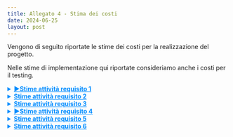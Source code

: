 ```yaml
---
title: Allegato 4 - Stima dei costi
date: 2024-06-25
layout: post
---
```


Vengono di seguito riportate le stime dei costi per la realizzazione del progetto.

Nelle stime di implementazione qui riportate consideriamo anche i costi per il testing.

<details>
<summary markdown='span' style="cursor: pointer; text-decoration:underline; color:#008CFF;">
    <strong>▶Stime attività requisito 1</strong>
</summary>

**Attività 1.1** Configurazione _build tool_ e DVCS

| Stime   | Luca Rubboli | Giovanni Antonioni | Luca Tassinari | Media | Mediana | 3 point method |
|---------|--------------|--------------------|----------------|-------|---------|----------------|
| Round 1 | 4            | 6                  | 8              | 6,00  | 6       | 6,00           |
| Round 2 | 6            | 6,5                | 7              | 6,50  | 6,5     | 6,50           |

| Unità di misura    | Ore |
|--------------------|-----|
| Risorse assegnate  | 2   |
| Durata stimata     | 4   |

**Attività 1.2** Configurazione pipeline di _continuous integration_

| Stime   | Luca Rubboli | Giovanni Antonioni | Luca Tassinari | Media | Mediana | 3 point method |
|---------|--------------|--------------------|----------------|-------|---------|----------------|
| Round 1            | 3 | 8 | 3 | 4,67 | 3 | 4,94 |
| Round 2            | 4 | 6 | 6 | 5,33 | 6 | 5,22 |
| Round 3            | 5 | 6 | 6 | 5,67 | 6 | 5,61 |

| Unità di misura    | Ore |
|--------------------|-----|
| Risorse assegnate  | 2 |
| Durata stimata     | 4,5 |

**Attività 1.3.1** Configurazione pipeline di _continuous deployment_: progettazione diagrammi deployment

| Stime   | Luca Rubboli | Giovanni Antonioni | Luca Tassinari | Media | Mediana | 3 point method |
|---------|--------------|--------------------|----------------|-------|---------|----------------|
| Round 1            | 4 | 10 | 3 | 5,67 | 4 | 5,94 |
| Round 2            | 6 | 6 | 8 | 6,67 | 6 | 6,78 |
| Round 3            | 6,5 | 6,5 | 7,5 | 6,83 | 6,5 | 6,89 |

| Unità di misura    | Ore |
|--------------------|-----|
| Risorse assegnate  | 3 progettisti che collaborano in _brainstorming_ |
| Durata stimata     | 3   |

**Attività 1.3.2** Configurazione pipeline di _continuous deployment_: Creazione struttura locale minimale di orchestrazione

| Stime   | Luca Rubboli | Giovanni Antonioni | Luca Tassinari | Media | Mediana | 3 point method |
|---------|--------------|--------------------|----------------|-------|---------|----------------|
| Round 1 | 10 | 2 | 6 | 6,00 | 6 | 6,00 |
| Round 2 | 5 | 4.5 | 3 | 4,00 | 4 | 4,00 |
| Round 3 | 4.5 | 4.5 | 4 | 4,00 | 4 | 4,00 |

| Unità di misura    | Ore |
|--------------------|-----|
| Risorse assegnate  | 1 esperto di deployment |
| Durata stimata     | 4   |

**Attività 1.3.3**: Configurazione pipeline di _continuous deployment_: Configurazione ambiente di produzione

| Stime   | Luca Rubboli | Giovanni Antonioni | Luca Tassinari | Media | Mediana | 3 point method |
|---------|--------------|--------------------|----------------|-------|---------|----------------|
| Round 1 | 4 | 6 | 2 | 4,00 | 4 | 4,00 |
| Round 2 | 5 | 6 | 4,5 | 5,17 | 5 | 5,19 |
| Round 3 | 5 | 6 | 5,5 |  | 5,50 | 5,5 | 5,50 |

| Unità di misura    | Ore |
|--------------------|-----|
| Risorse assegnate  | 1   |
| Durata stimata     | 5,5 |

**Attività 1.3.4** Configurazione pipeline di _continuous deployment_: Sviluppo azioni deployment da locale a produzione

| Stime   | Luca Rubboli | Giovanni Antonioni | Luca Tassinari | Media | Mediana | 3 point method |
|---------|--------------|--------------------|----------------|-------|---------|----------------|
| Round 1 | 8 | 10 | 8 | 8,67 | 8 | 8,78 |
| Round 2 | 9 | 9 | 10 | 9,33 | 9 | 9,39 |
| Round 3 | 9 | 9,5 | 9,5 | 9,33 | 9,5 | 9,31 |

| Unità di misura    | Ore |
|--------------------|-----|
| Risorse assegnate  | 1   |
| Durata stimata     | 9,5 |

**Attività 1.4** Configurazione _bot_ per aggiornamento automatico delle dipendenze

| Stime   | Luca Rubboli | Giovanni Antonioni | Luca Tassinari | Media | Mediana | 3 point method |
|---------|--------------|--------------------|----------------|-------|---------|----------------|
| Round 1 | 3 | 0.5 | 2 | 2,50 | 2,5 | 2,50 |
| Round 2 | 1,5 | 1,5 | 1,5 | 1,50 | 1,5 | 1,50 |

| Unità di misura    | Ore |
|--------------------|-----|
| Risorse assegnate  | 1   |
| Durata stimata     | 1,5 |

**Attività 1.5** Configurazione _bot_ per il _merge_ automatizzato di Pull Request sulla repo

| Stime   | Luca Rubboli | Giovanni Antonioni | Luca Tassinari | Media | Mediana | 3 point method |
|---------|--------------|--------------------|----------------|-------|---------|----------------|
| Round 1 | 2 | 2 | 1,5 |  | 1,83 | 2 | 1,81 |
| Round 2 | 2 | 2 | 1,75 |  | 1,92 | 2 | 1,90 |

| Unità di misura    | Ore |
|--------------------|-----|
| Risorse assegnate  | 1   |
| Durata stimata     | 2   |

**Attività 1.6** Configurazione _bot_ per il rilascio automatico delle _release_

| Stime   | Luca Rubboli | Giovanni Antonioni | Luca Tassinari | Media | Mediana | 3 point method |
|---------|--------------|--------------------|----------------|-------|---------|----------------|
| Round 1 | 3 | 3 | 2,5 | 2,83 | 3 | 2,81 |
| Round 2 | 2,75 | 3 | 2,5 | 2,75 | 2,75 | 2,75 |

| Unità di misura    | Ore  |
|--------------------|------|
| Risorse assegnate  | 1    |
| Durata stimata     | 2,75 |

**Attività 1.7** Configurazione di un sistema di _ticketing_ automatizzato

| Stime   | Luca Rubboli | Giovanni Antonioni | Luca Tassinari | Media | Mediana | 3 point method |
|---------|--------------|--------------------|----------------|-------|---------|----------------|
| Round 1 | 0,5 | 0,5 | 0,5 | 0,50 | 0,5 | 0,50 |

| Unità di misura    | Ore |
|--------------------|-----|
| Risorse assegnate  | 1   |
| Durata stimata     | 0,5 |

</details>

<details>
<summary markdown='span' style="cursor: pointer; text-decoration:underline; color:#008CFF;">
    <strong>Stime attività requisito 2</strong>
</summary>

**Attività 2.1.1** Autenticazione - Configurazione DB e implementazione repository

| Stime   | Luca Rubboli | Giovanni Antonioni | Luca Tassinari | Media | Mediana | 3 point method |
|---------|--------------|--------------------|----------------|-------|---------|----------------|
| Round 1 | 4 | 6,5 | 5 | 5,17 | 5 | 5,19 |
| Round 2 | 5,5 | 6 | 6 | 5,83 | 6 | 5,81 |

| Unità di misura    | Ore |
|--------------------|-----|
| Risorse assegnate  | 1   |
| Durata stimata     | 6   |

**Attività 2.1.2** Autenticazione - Implementazione token di autenticazione

| Stime   | Luca Rubboli | Giovanni Antonioni | Luca Tassinari | Media | Mediana | 3 point method |
|---------|--------------|--------------------|----------------|-------|---------|----------------|
| Round 1 | 3 | 5 | 20 | 9,33 | 5 | 10,06 |
| Round 2 | 12 | 12 | 14 | 12,67 | 12 | 12,78 |
| Round 3 | 12 | 12 | 13 | 12,33 | 12 | 12,39 |

| Unità di misura    | Ore |
|--------------------|-----|
| Risorse assegnate  | 1   |
| Durata stimata     | 12  |

**Attività 2.1.3** Autenticazione - Regole di controllo di accesso

| Stime   | Luca Rubboli | Giovanni Antonioni | Luca Tassinari | Media | Mediana | 3 point method |
|---------|--------------|--------------------|----------------|-------|---------|----------------|
| Round 1 | 6 | 13 | 12 | 10,33 | 12 | 10,06 |
| Round 2 | 12 | 13,5 | 13 | 12,83 | 13 | 12,81 |
| Round 3 | 12,5 | 13,5 | 13 | 13,00 | 13 | 13,00 |

| Unità di misura    | Ore |
|--------------------|-----|
| Risorse assegnate  | 1   |
| Durata stimata     | 13  |

**Attività 2.1.4** Autenticazione - Implementazione API di autenticazione

| Stime   | Luca Rubboli | Giovanni Antonioni | Luca Tassinari | Media | Mediana | 3 point method |
|---------|--------------|--------------------|----------------|-------|---------|----------------|
| Round 1 | 10 | 11 | 16 | 12,33 | 11 | 12,56 |
| Round 2 | 13 | 18 | 19 | 16,67 | 18 | 16,44 |
| Round 3 | 16 | 19 | 19 | 18,00 | 19 | 17,83 |

| Unità di misura    | Ore |
|--------------------|-----|
| Risorse assegnate  | 1   |
| Durata stimata     | 19  |

**Attività 2.2.1** Gruppi - Configurazione DB e implementazione repository

| Stime   | Luca Rubboli | Giovanni Antonioni | Luca Tassinari | Media | Mediana | 3 point method |
|---------|--------------|--------------------|----------------|-------|---------|----------------|
| Round 1 | 6            | 9                  | 7              | 7,33  | 7       | 7,39           |
| Round 2 | 9            | 9,5                | 8              | 8,83  | 9       | 8,81           |
| Round 3 | 8,5          | 9,5                | 9              | 9,00  | 9       | 9,00           |

| Unità di misura    | Ore |
|--------------------|-----|
| Risorse assegnate  | 1   |
| Durata stimata     | 9,5 |

**Attività 2.2.2** Gruppi - Implementazione API di gestione gruppi

| Stime   | Luca Rubboli | Giovanni Antonioni | Luca Tassinari | Media | Mediana | 3 point method |
|---------|--------------|--------------------|----------------|-------|---------|----------------|
| Round 1 | 20           | 23                 | 16             | 19,67 | 20      | 19,61          |
| Round 2 | 20           | 20                 | 20             | 20,00 | 20      | 20,00          |

| Unità di misura    | Ore |
|--------------------|-----|
| Risorse assegnate  | 1   |
| Durata stimata     | 20  |

**Attività 2.3.1** Struttura gerarchica utenti - Esplorazione di plugin _on the shelf_

| Stime   | Luca Rubboli | Giovanni Antonioni | Luca Tassinari | Media | Mediana | 3 point method |
|---------|--------------|--------------------|----------------|-------|---------|----------------|
| Round 1 | 1,5 | 1 | 4 | 2,17 | 1,5 | 2,28 |
| Round 2 | 3 | 2,5 | 4 | 3,17 | 3 | 3,19 |
| Round 3 | 3 | 3 | 3,5 | 3,17 | 3 | 3,19 |

| Unità di misura    | Ore |
|--------------------|-----|
| Risorse assegnate  | 1   |
| Durata stimata     | 3   |

**Attività 2.3.2** Struttura gerarchica utenti - Implementazione API di gestione dei ruoli

| Stime   | Luca Rubboli | Giovanni Antonioni | Luca Tassinari | Media | Mediana | 3 point method |
|---------|--------------|--------------------|----------------|-------|---------|----------------|
| Round 1 | 8            | 8                  | 16             | 10,67 | 8       | 11,11          |
| Round 2 | 14           | 20                 | 20             | 18,00 | 20      | 17,67          |
| Round 3 | 18           | 18                 | 19             | 18,33 | 18      | 18,39          |

| Unità di misura    | Ore |
|--------------------|-----|
| Risorse assegnate  | 1   |
| Durata stimata     | 18  |

**Attività 2.3.3** Struttura gerarchica utenti - Predisposizione dello _storage_ per la gestione dei ruoli

| Stime | Luca Rubboli | Giovanni Antonioni | Luca Tassinari | Media | Mediana | 3 point method |
|---|---|---|---|---|---|---|
| Round 1 | 6 | 7 | 6 | 6,33 | 6 | 6,39 |
| Round 2 | 6 | 6,5 | 6,5 | 6,33 | 6,5 | 6,31 |

| Unità di misura    | Ore |
|--------------------|-----|
| Risorse assegnate  | 1   |
| Durata stimata     | 6,5 |

**Attività 2.4.1** Il sistema deve poter gestire le informazioni relative agli utenti e l'impostazione degli indirizzi preferiti - Configurazione DB e implementazione repository

| Stime   | Luca Rubboli | Giovanni Antonioni | Luca Tassinari | Media | Mediana | 3 point method |
|---------|--------------|--------------------|----------------|-------|---------|----------------|
| Round 1 | 3            | 13                 | 3              | 6,33  | 3       | 6,89           |
| Round 2 | 6            | 8                  | 5              | 6,33  | 6       | 6,39           |
| Round 3 | 6            | 6,5                | 6,5            | 6,33  | 6,5     | 6,31           |

| Unità di misura    | Ore |
|--------------------|-----|
| Risorse assegnate  | 1   |
| Durata stimata     | 6,5 |

**Attività 2.4.2** Il sistema deve poter gestire le informazioni relative agli utenti e l'impostazione degli indirizzi preferiti - Implementazione API per la gestione delle informazioni

| Stime   | Luca Rubboli | Giovanni Antonioni | Luca Tassinari | Media | Mediana | 3 point method |
|---------|--------------|--------------------|----------------|-------|---------|----------------|
| Round 1 | 5            | 5                  | 6              | 5,33  | 5       | 5,39           |
| Round 2 | 5,5          | 5,5                | 6              | 5,67  | 5,5     | 5,69           |

| Unità di misura    | Ore |
|--------------------|-----|
| Risorse assegnate  | 1   |
| Durata stimata     | 6   |

**Attività 2.5** Definizione configurazione di _deployment_

| Stime   | Luca Rubboli | Giovanni Antonioni | Luca Tassinari | Media | Mediana | 3 point method |
|---------|--------------|--------------------|----------------|-------|---------|----------------|
| Round 1 | 4            | 18                 | 8              | 10,00 | 8       | 10,33          |
| Round 2 | 12           | 14                 | 12             | 12,67 | 12      | 12,78          |
| Round 3 | 13           | 13,5               | 12,5           | 13,00 | 13      | 13,00          |

| Unità di misura    | Ore |
|--------------------|-----|
| Risorse assegnate  | 1   |
| Durata stimata     | 13  |

</details>

<details>
<summary markdown='span' style="cursor: pointer; text-decoration:underline; color:#008CFF;">
    <strong>Stime attività requisito 3</strong>
</summary>

**Attività 3.1.1** Il sistema deve effettuare il _geocoding_ di indirizzi e luoghi in coordinate - Ricerca di un servizio web di mappe per il _geocoding_

| Stime   | Luca Rubboli | Giovanni Antonioni | Luca Tassinari | Media | Mediana | 3 point method |
|---------|--------------|--------------------|----------------|-------|---------|----------------|
| Round 1 | 3            | 4                  | 3              | 3,33  | 3       | 3,39           |
| Round 2 | 3            | 3,5                | 3,5            | 3,33  | 3,5     | 3,31           |

| Unità di misura    | Ore |
|--------------------|-----|
| Risorse assegnate  | 1   |
| Durata stimata     | 3,5 |

**Attività 3.1.2** Il sistema deve effettuare il _geocoding_ di indirizzi e luoghi in coordinate - Implementazione ReST API

| Stime   | Luca Rubboli | Giovanni Antonioni | Luca Tassinari | Media | Mediana | 3 point method |
|---------|--------------|--------------------|----------------|-------|---------|----------------|
| Round 1 | 6            | 8                  | 7              | 7,00  | 7       | 7,00           |
| Round 2 | 8            | 9                  | 7,5            | 8,17  | 8       | 8,19           |
| Round 3 | 8            | 8                  | 8              | 8,00  | 8       | 8,00           |

| Unità di misura    | Ore |
|--------------------|-----|
| Risorse assegnate  | 1   |
| Durata stimata     | 8   |

**Attività 3.2.1** Il sistema deve tracciare in tempo reale la posizione degli utenti e supportarne la condivisione con i membri del proprio gruppo - Confronto di tecnologie _MOM_ consone allo sviluppo del servizio

| Stime   | Luca Rubboli | Giovanni Antonioni | Luca Tassinari | Media | Mediana | 3 point method |
|---------|--------------|--------------------|----------------|-------|---------|----------------|
| Round 1 | 6            | 6                  | 7              | 6,33  | 6       | 6,39           |
| Round 2 | 6,5          | 6,5                | 6,5            | 6,50  | 6,5     | 6,50           |

| Unità di misura    | Ore |
|--------------------|-----|
| Risorse assegnate  | 1   |
| Durata stimata     | 3   |

**Attività 3.2.2** Il sistema deve tracciare in tempo reale la posizione degli utenti e supportarne la condivisione con i membri del proprio gruppo - Identificazione della tecnologia che consenta un tracciamento _real-time_ reattivo e potenzialmente replicabile

| Stime   | Luca Rubboli | Giovanni Antonioni | Luca Tassinari | Media | Mediana | 3 point method |
|---------|--------------|--------------------|----------------|-------|---------|----------------|
| Round 1 | 6            | 5                  | 6              | 5,67  | 6       | 5,61           |
| Round 2 | 5,5          | 5,5                | 6              | 5,67  | 5,5     | 5,69           |

| Unità di misura    | Ore |
|--------------------|-----|
| Risorse assegnate  | 1   |
| Durata stimata     | 5,5 |

**Attività 3.2.3** Il sistema deve tracciare in tempo reale la posizione degli utenti e supportarne la condivisione con i membri del proprio gruppo - Progettazione e design

| Stime   | Luca Rubboli | Giovanni Antonioni | Luca Tassinari | Media | Mediana | 3 point method |
|---------|--------------|--------------------|----------------|-------|---------|----------------|
| Round 1 | 4            | 12                 | 5              | 7,00  | 5       | 7,33           |
| Round 2 | 8            | 10                 | 7              | 8,33  | 8       | 8,39           |
| Round 3 | 9            | 9                  | 8              | 8,67  | 9       | 8,61           |

| Unità di misura    | Ore |
|--------------------|-----|
| Risorse assegnate  | 1   |
| Durata stimata     | 9   |

**Attività 3.2.4** Il sistema deve tracciare in tempo reale la posizione degli utenti e supportarne la condivisione con i membri del proprio gruppo - Implementazione repository posizioni utenti

| Stime   | Luca Rubboli | Giovanni Antonioni | Luca Tassinari | Media | Mediana | 3 point method |
|---------|--------------|--------------------|----------------|-------|---------|----------------|
| Round 1 | 8            | 6                  | 5              | 6,33  | 6       | 6,39           |
| Round 2 | 7            | 6                  | 5,5            | 6,17  | 6       | 6,19           |
| Round 3 | 7            | 6,5                | 6              | 6,50  | 6,5     | 6,50           |

| Unità di misura    | Ore |
|--------------------|-----|
| Risorse assegnate  | 1   |
| Durata stimata     | 6,5 |

**Attività 3.2.5** Il sistema deve tracciare in tempo reale la posizione degli utenti e supportarne la condivisione con i membri del proprio gruppo - Implementazione comunicazione real-time tramite websocket

| Stime   | Luca Rubboli | Giovanni Antonioni | Luca Tassinari | Media | Mediana | 3 point method |
|---------|--------------|--------------------|----------------|-------|---------|----------------|
| Round 1 | 20           | 24                 | 29             | 24,33 | 24      | 24,39          |
| Round 2 | 25           | 25                 | 28             | 26,00 | 25      | 26,17          |
| Round 3 | 26           | 26                 | 27             | 26,33 | 26      | 26,39          |

| Unità di misura    | Ore |
|--------------------|-----|
| Risorse assegnate  | 2   |
| Durata stimata     | 18  |

**Attività 3.2.5** Il sistema deve tracciare in tempo reale la posizione degli utenti e supportarne la condivisione con i membri del proprio gruppo - Implementazione interazione con la tecnologia _MOM_ per la ricezione di eventi

| Stime   | Luca Rubboli | Giovanni Antonioni | Luca Tassinari | Media | Mediana | 3 point method |
|---------|--------------|--------------------|----------------|-------|---------|----------------|
| Round 1 | 5            | 4                  | 8              | 5,67  | 5       | 5,78           |
| Round 2 | 7            | 6                  | 7              | 6,67  | 7       | 6,61           |
| Round 3 | 7            | 6,5                | 7              | 6,83  | 7       | 6,81           |

| Unità di misura    | Ore |
|--------------------|-----|
| Risorse assegnate  | 1   |
| Durata stimata     | 7   |

**Attività 3.3.1** Il sistema deve gestire lo stato degli utenti in tempo reale - Implementazione logica di gestione dello stato utente

| Stime   | Luca Rubboli | Giovanni Antonioni | Luca Tassinari | Media | Mediana | 3 point method |
|---------|--------------|--------------------|----------------|-------|---------|----------------|
| Round 1 | 6            | 2,5                | 6              | 4,83  | 6       | 4,64           |
| Round 2 | 5            | 5                  | 5              | 5,00  | 5       | 5,00           |

| Unità di misura    | Ore |
|--------------------|-----|
| Risorse assegnate  | 1   |
| Durata stimata     | 5   |

**Attività 3.4.1** Il sistema deve permettere all'utente d'iniziare un percorso e condividerlo con i membri del proprio gruppo, notificando l'arrivo in prossimità della posizione di arrivo o in caso si verifichino situazioni anomale - Implementazione logica di reazione a eventi

| Stime   | Luca Rubboli | Giovanni Antonioni | Luca Tassinari | Media | Mediana | 3 point method |
|---------|--------------|--------------------|----------------|-------|---------|----------------|
| Round 1 | 10           | 8                  | 8              | 8,67  | 8       | 8,78           |
| Round 2 | 8,5          | 8,5                | 8,5            | 8,50  | 8,5     | 8,50           |

| Unità di misura    | Ore |
|--------------------|-----|
| Risorse assegnate  | 1   |
| Durata stimata     | 8,5 |

**Attività 3.4.2** Il sistema deve permettere all'utente d'iniziare un percorso e condividerlo con i membri del proprio gruppo, notificando l'arrivo in prossimità della posizione di arrivo o in caso si verifichino situazioni anomale - Implementazione comunicazione con il servizio di notifiche

| Stime   | Luca Rubboli | Giovanni Antonioni | Luca Tassinari | Media | Mediana | 3 point method |
|---------|--------------|--------------------|----------------|-------|---------|----------------|
| Round 1 | 3            | 3                  | 4              | 3,33  | 3       | 3,39           |
| Round 2 | 3,5          | 3                  | 3              | 3,17  | 3       | 3,19           |

| Unità di misura    | Ore |
|--------------------|-----|
| Risorse assegnate  | 1   |
| Durata stimata     | 3   |

**Attività 3.5.1** Il sistema, al sollevarsi di una situazione di pericolo, deve tracciare il percorso compiuto fino alla sua cessazione - Implementazione logica salvataggio dei percorsi

| Stime   | Luca Rubboli | Giovanni Antonioni | Luca Tassinari | Media | Mediana | 3 point method |
|---------|--------------|--------------------|----------------|-------|---------|----------------|
| Round 1 | 8            | 9                  | 13             | 10,00 | 9       | 10,17          |
| Round 2 | 11           | 14                 | 13             | 12,67 | 13      | 12,61          |
| Round 3 | 14           | 14,5               | 14             | 14,17 | 14      | 14,19          |

| Unità di misura    | Ore |
|--------------------|-----|
| Risorse assegnate  | 1   |
| Durata stimata     | 14  |

**Attività 3.6** Definizione configurazione di deployment

| Stime   | Luca Rubboli | Giovanni Antonioni | Luca Tassinari | Media | Mediana | 3 point method |
|---------|--------------|--------------------|----------------|-------|---------|----------------|
| Round 1 | 10           | 18                 | 12             | 13,33 | 12      | 13,56          |
| Round 2 | 12           | 15                 | 14             | 13,67 | 14      | 13,61          |
| Round 3 | 14,5         | 14                 | 14             | 14,17 | 14      | 14,19          |

| Unità di misura    | Ore |
|--------------------|-----|
| Risorse assegnate  | 1   |
| Durata stimata     | 14  |

</details>

<details>
<summary markdown='span' style="cursor: pointer; text-decoration:underline; color:#008CFF;">
    <strong>▶Stime attività requisito 4</strong>
</summary>

**Attività 4.1.1**

| Stime   | Luca Rubboli | Giovanni Antonioni | Luca Tassinari | Media | Mediana | 3 point method |
|---------|--------------|--------------------|----------------|-------|---------|----------------|
| Round 1 | 6            | 6                  | 7              | 6,33  | 6       | 6,39           |
| Round 2 | 6            | 6,5                | 7              | 6,50  | 6,5     | 6,50           |

| Unità di misura    | Ore |
|--------------------|-----|
| Risorse assegnate  | 1   |
| Durata stimata     | 6,5 |

Attività 4.1.2 

| Stime   | Luca Rubboli | Giovanni Antonioni | Luca Tassinari | Media | Mediana | 3 point method |
|---------|--------------|--------------------|----------------|-------|---------|----------------|
| Round 1 | 7            | 12                 | 8              | 9,00  | 8       | 9,17           |
| Round 2 | 8            | 10                 | 9              | 9,00  | 9       | 9,00           |
| Round 3 | 8            | 9                  | 9              | 8,67  | 9       | 8,61           |

| Unità di misura    | Ore |
|--------------------|-----|
| Risorse assegnate  | 1   |
| Durata stimata     | 9   |

Attività 4.2.1

| Stime   | Luca Rubboli | Giovanni Antonioni | Luca Tassinari | Media | Mediana | 3 point method |
|---------|--------------|--------------------|----------------|-------|---------|----------------|
| Round 1 | 6            | 6                  | 5              | 5,67  | 6       | 5,61           |
| Round 2 | 5,5          | 6                  | 5,5            | 5,67  | 5,5     | 5,69           |

| Unità di misura    | Ore |
|--------------------|-----|
| Risorse assegnate  | 1   |
| Durata stimata     | 5,5 |

Attività 4.2.2

| Stime   | Luca Rubboli | Giovanni Antonioni | Luca Tassinari | Media | Mediana | 3 point method |
|---------|--------------|--------------------|----------------|-------|---------|----------------|
| Round 1 | 6            | 8                  | 16             | 10,00 | 8       | 10,33          |
| Round 2 | 10           | 12                 | 12             | 11,33 | 12      | 11,22          |
| Round 3 | 11           | 11,5               | 12             | 11,50 | 11,5    | 11,50          |

| Unità di misura    | Ore |
|--------------------|-----|
| Risorse assegnate  | 1   |
| Durata stimata     | 11,5 |

Attività 4.2.3

| Stime   | Luca Rubboli | Giovanni Antonioni | Luca Tassinari | Media | Mediana | 3 point method |
|---------|--------------|--------------------|----------------|-------|---------|----------------|
| Round 1 | 8            | 13                 | 15             | 12,00 | 13      | 11,83          |
| Round 2 | 11           | 13                 | 14             | 12,67 | 13      | 12,61          |
| Round 3 | 13           | 14                 | 14             | 13,67 | 14      | 13,61          |

| Unità di misura    | Ore |
|--------------------|-----|
| Risorse assegnate  | 1   |
| Durata stimata     | 14  |

Attività 4.3.1

| Stime   | Luca Rubboli | Giovanni Antonioni | Luca Tassinari | Media | Mediana | 3 point method |
|---------|--------------|--------------------|----------------|-------|---------|----------------|
| Round 1 | 9            | 10                 | 8              | 9,00  | 9       | 9,00           |
| Round 2 | 11           | 10                 | 12             | 11,00 | 11      | 11,00          |
| Round 3 | 11           | 11                 | 12             | 11,33 | 11      | 11,39          |
 
| Unità di misura    | Ore |
|--------------------|-----|
| Risorse assegnate  | 1   |
| Durata stimata     | 11  |

Attività 4.3.2

| Stime   | Luca Rubboli | Giovanni Antonioni | Luca Tassinari | Media | Mediana | 3 point method |
|---------|--------------|--------------------|----------------|-------|---------|----------------|
| Round 1 | 3            | 3                  | 4              | 3,33  | 3       | 3,39           |
| Round 2 | 3,5          | 3,5                | 5              | 4,00  | 3,5     | 4,08           |

| Unità di misura    | Ore |
|--------------------|-----|
| Risorse assegnate  | 1   |
| Durata stimata     | 4   |

Attività 4.4

| Stime   | Luca Rubboli | Giovanni Antonioni | Luca Tassinari | Media | Mediana | 3 point method |
|---------|--------------|--------------------|----------------|-------|---------|----------------|
| Round 1 | 15           | 13                 | 13             | 13,67 | 13             | 13,78   |
| Round 2 | 14           | 14                 | 14             | 14,00 | 14             | 14,00   |

| Unità di misura    | Ore |
|--------------------|-----|
| Risorse assegnate  | 1   |
| Durata stimata     | 14  |

</details>

<details>
<summary markdown='span' style="cursor: pointer; text-decoration:underline; color:#008CFF;">
    <strong>Stime attività requisito 5</strong>
</summary>

Attività 5.1.1

| Stime   | Luca Rubboli | Giovanni Antonioni | Luca Tassinari | Media | Mediana | 3 point method |
|---------|--------------|--------------------|----------------|-------|---------|----------------|
| Round 1 | 6            | 7                  | 5              | 6,00  | 6       | 6,00           |
| Round 2 | 6            | 6                  | 5              | 5,67  | 6       | 5,61           |

| Unità di misura    | Ore |
|--------------------|-----|
| Risorse assegnate  | 1   |
| Durata stimata     | 6   |

Attività 5.1.2

| Stime   | Luca Rubboli | Giovanni Antonioni | Luca Tassinari | Media | Mediana | 3 point method |
|---------|--------------|--------------------|----------------|-------|---------|----------------|
| Round 1 | 6            | 5                  | 7              | 6,00  | 6       | 6,00           |
| Round 2 | 6            | 6,5                | 6,5            | 6,33  | 6,5     | 6,31           |

| Unità di misura    | Ore |
|--------------------|-----|
| Risorse assegnate  | 1   |
| Durata stimata     | 6,5 |

Attività 5.1.3

| Stime   | Luca Rubboli | Giovanni Antonioni | Luca Tassinari | Media | Mediana | 3 point method |
|---------|--------------|--------------------|----------------|-------|---------|----------------|
| Round 1 | 10           | 10                 | 11             | 10,33 | 10      | 10,39          |
| Round 2 | 10,5         | 10                 | 10,5           | 10,25 | 10,25   | 10,25          |

| Unità di misura    | Ore |
|--------------------|-----|
| Risorse assegnate  | 1   |
| Durata stimata     | 10  |

Attività 5.2.1

| Stime   | Luca Rubboli | Giovanni Antonioni | Luca Tassinari | Media | Mediana | 3 point method |
|---------|--------------|--------------------|----------------|-------|---------|----------------|
| Round 1 | 4            | 3                  | 3              | 3,33  | 3       | 3,39           |
| Round 2 | 3,5          | 3,5                | 3              | 3,33  | 3,5     | 3,31           |

| Unità di misura    | Ore |
|--------------------|-----|
| Risorse assegnate  | 1   |
| Durata stimata     | 3,5 |

Attività 5.2.2

| Stime   | Luca Rubboli | Giovanni Antonioni | Luca Tassinari | Media | Mediana | 3 point method |
|---------|--------------|--------------------|----------------|-------|---------|----------------|
| Round 1 | 5            | 5                  | 6              | 5,33  | 5       | 5,39           |
| Round 2 | 5,5          | 5                  | 6              | 5,50  | 5,5     | 5,50           |
| Round 3 | 5,5          | 5,5                | 6              | 5,67  | 5,5     | 5,69           |

| Unità di misura    | Ore |
|--------------------|-----|
| Risorse assegnate  | 1   |
| Durata stimata     | 5,5 |

</details>

<details>
<summary markdown='span' style="cursor: pointer; text-decoration:underline; color:#008CFF;">
    <strong>Stime attività requisito 6</strong>
</summary>

**Attività 6.1**

| Stime   | Luca Rubboli | Giovanni Antonioni | Luca Tassinari | Media | Mediana | 3 point method |
|---------|--------------|--------------------|----------------|-------|---------|----------------|
| Round 1 | 4            | 12                 | 8              | 8,00  | 8       | 8,00           |
| Round 2 | 9            | 10                 | 10             | 9,67  | 10      | 9,61           |

| Unità di misura    | Ore |
|--------------------|-----|
| Risorse assegnate  | 3   |
| Durata stimata     | 4   |

**Attività 6.2.1**

| Stime   | Luca Rubboli | Giovanni Antonioni | Luca Tassinari | Media | Mediana | 3 point method |
|---------|--------------|--------------------|----------------|-------|---------|----------------|
| Round 1 | 3            | 2                  | 2              | 2,33  | 2       | 2,39           |
| Round 2 | 3,5          | 2,5                | 3              | 3,00  | 3       | 3,00           |

| Unità di misura    | Ore |
|--------------------|-----|
| Risorse assegnate  | 1   |
| Durata stimata     | 3   |

**Attività 6.2.2**

| Stime   | Luca Rubboli | Giovanni Antonioni | Luca Tassinari | Media | Mediana | 3 point method |
|---------|--------------|--------------------|----------------|-------|---------|----------------|
| Round 1 | 4            | 4                  | 3              | 3,67  | 4       | 3,61           |
| Round 2 | 3,5          | 3,5                | 3              | 3,33  | 3,5     | 3,31           |

| Unità di misura    | Ore |
|--------------------|-----|
| Risorse assegnate  | 1   |
| Durata stimata     | 3,5 |

**Attività 6.3.1**

| Stime   | Luca Rubboli | Giovanni Antonioni | Luca Tassinari | Media | Mediana | 3 point method |
|---------|--------------|--------------------|----------------|-------|---------|----------------|
| Round 1 | 6            | 3                  | 4              | 4,33  | 4       | 4,39           |
| Round 2 | 4,5          | 5                  | 4              | 4,75  | 4,75    | 4,75           |
| Round 3 | 5            | 5                  | 4,5            | 4,83  | 5       | 4,81           |

| Unità di misura    | Ore |
|--------------------|-----|
| Risorse assegnate  | 1   |
| Durata stimata     | 5   |

**Attività 6.3.2**

| Stime   | Luca Rubboli | Giovanni Antonioni | Luca Tassinari | Media | Mediana | 3 point method |
|---------|--------------|--------------------|----------------|-------|---------|----------------|
| Round 1 | 6            | 9                  | 10             | 8,33  | 9       | 8,22           |
| Round 2 | 8            | 10                 | 9              | 9,00  | 9       | 9,00           |
| Round 3 | 9,5          | 10                 | 10             | 9,83  | 10      | 9,81           |

| Unità di misura    | Ore |
|--------------------|-----|
| Risorse assegnate  | 1   |
| Durata stimata     | 10  |

**Attività 6.4.1**

| Stime   | Luca Rubboli | Giovanni Antonioni | Luca Tassinari | Media | Mediana | 3 point method |
|---------|--------------|--------------------|----------------|-------|---------|----------------|
| Round 1 | 3            | 2                  | 2              | 2,33  | 2       | 2,39           |
| Round 2 | 2,5          | 2                  | 2,5            | 2,25  | 2,25    | 2,25           |

| Unità di misura    | Ore |
|--------------------|-----|
| Risorse assegnate  | 1   |
| Durata stimata     | 2,5 |

**Attività 6.4.2**

| Stime   | Luca Rubboli | Giovanni Antonioni | Luca Tassinari | Media | Mediana | 3 point method |
|---------|--------------|--------------------|----------------|-------|---------|----------------|
| Round 1 | 1            | 3                  | 3              | 2,33  | 3       | 2,22           |
| Round 2 | 2            | 3                  | 3              | 2,50  | 2,5     | 2,50           |
| Round 3 | 2,5          | 2,5                | 3              | 2,67  | 2,5     | 2,69           |

| Unità di misura    | Ore |
|--------------------|-----|
| Risorse assegnate  | 1   |
| Durata stimata     | 2,5 |

**Attività 6.5.1**

| Stime   | Luca Rubboli | Giovanni Antonioni | Luca Tassinari | Media | Mediana | 3 point method |
|---------|--------------|--------------------|----------------|-------|---------|----------------|
| Round 1 | 2,5          | 2                  | 3              | 2,50  | 2,5     | 2,50           |
| Round 2 | 3            | 3                  | 3              | 3,00  | 3       | 3,00           |

| Unità di misura    | Ore |
|--------------------|-----|
| Risorse assegnate  | 1   |
| Durata stimata     | 3   |

**Attività 6.5.2**

| Stime   | Luca Rubboli | Giovanni Antonioni | Luca Tassinari | Media | Mediana | 3 point method |
|---------|--------------|--------------------|----------------|-------|---------|----------------|
| Round 1 | 4            | 5                  | 5              | 4,67  | 5       | 4,61           |
| Round 2 | 4,5          | 4,5                | 5              | 4,50  | 4,5     | 4,50           |

| Unità di misura    | Ore |
|--------------------|-----|
| Risorse assegnate  | 1   |
| Durata stimata     | 5   |

**Attività 6.6.1**

| Stime   | Luca Rubboli | Giovanni Antonioni | Luca Tassinari | Media | Mediana | 3 point method |
|---------|--------------|--------------------|----------------|-------|---------|----------------|
| Round 1 | 4            | 2                  | 5              | 3,67  | 4       | 3,61           |
| Round 2 | 4            | 3,5                | 4,5            | 3,75  | 3,75    | 3,75           |
| Round 3 | 4            | 4                  | 4              | 4,00  | 4       | 4,00           |

| Unità di misura    | Ore |
|--------------------|-----|
| Risorse assegnate  | 1   |
| Durata stimata     | 4   |

**Attività 6.6.2**

| Stime   | Luca Rubboli | Giovanni Antonioni | Luca Tassinari | Media | Mediana | 3 point method |
|---------|--------------|--------------------|----------------|-------|---------|----------------|
| Round 1 | 9            | 7                  | 10             | 8,67  | 9       | 8,61           |
| Round 2 | 9            | 8,5                | 9              | 8,75  | 8,75    | 8,75           |

| Unità di misura    | Ore |
|--------------------|-----|
| Risorse assegnate  | 1   |
| Durata stimata     | 9   |

</details>
